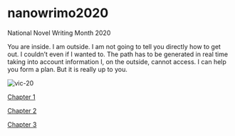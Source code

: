 # nanowrimo2020
National Novel Writing Month 2020


You are inside.  I am outside.
I am not going to tell you directly how to get out. I couldn’t even if I wanted to.  The path has to be generated in real time taking into account information I, on the outside, cannot access.  I can help you form a plan. But it is really up to you.

![vic-20](http://www.oldcomputers.net/pics/vic20.jpg)

[Chapter 1](chapter-1.md)

[Chapter 2](chapter-2.md)

[Chapter 3](chapter-3.md)
